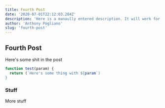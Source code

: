 ```yaml
---
title: Fourth Post
date: '2020-07-01T22:12:03.284Z'
description: 'Here is a manaully entered description. It will work for letting people know that the content of this blog post is bullshit.'
author: 'Anthony Pogliano'
slug: 'fourth-post'
---
```


## Fourth Post

Here's some shit in the post

```js
function test(param) {
  return (`Here's some thing with ${param`)
}

```

### Stuff

More stuff